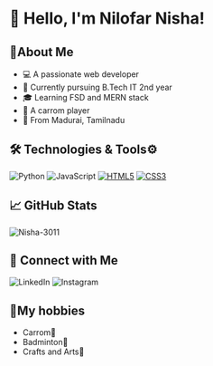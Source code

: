 # 👋 Hello, I'm Nilofar Nisha!

##  👤About Me
-  💻 A passionate web developer
-  🔭 Currently pursuing B.Tech IT 2nd year
-  🎓 Learning FSD and MERN stack
-  🥇 A carrom player
-  📍 From Madurai, Tamilnadu


## 🛠️ Technologies & Tools⚙️
![Python](https://img.shields.io/badge/-Python-333333?style=flat&logo=python)
![JavaScript](https://img.shields.io/badge/-JavaScript-333333?style=flat&logo=javascript)
[![HTML5](https://img.shields.io/badge/-HTML5-E34F26?style=flat&logo=html5&logoColor=white)](https://developer.mozilla.org/en-US/docs/Web/Guide/HTML/HTML5)
[![CSS3](https://img.shields.io/badge/-CSS3-1572B6?style=flat&logo=css3&logoColor=white)](https://developer.mozilla.org/en-US/docs/Web/CSS)


## 📈 GitHub Stats
![Nisha-3011](https://github.com/Nisha-3011/Nisha.git)

## 🔗 Connect with Me
![LinkedIn](https://www.linkedin.com/in/NILOFARNISHAMohamedRaffiyukthin/)
![Instagram](https://www.instagram.com/_x.nixha.x_/)

## 🏸My hobbies
- Carrom🥇
- Badminton🏸
- Crafts and Arts🎨




